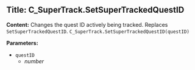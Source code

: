## Title: C_SuperTrack.SetSuperTrackedQuestID

**Content:**
Changes the quest ID actively being tracked. Replaces `SetSuperTrackedQuestID`.
`C_SuperTrack.SetSuperTrackedQuestID(questID)`

**Parameters:**
- `questID`
  - *number*